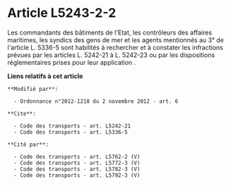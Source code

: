 # Article L5243-2-2

Les commandants des bâtiments de l'Etat, les contrôleurs des affaires maritimes, les syndics des gens de mer et les agents
mentionnés au 3° de l'article L. 5336-5 sont habilités à rechercher et à constater les infractions prévues par les articles
L. 5242-21 à L. 5242-23 ou par les dispositions réglementaires prises pour leur application .

**Liens relatifs à cet article**

	**Modifié par**:

	  - Ordonnance n°2012-1218 du 2 novembre 2012 - art. 6

	**Cite**:

	  - Code des transports - art. L5242-21
	  - Code des transports - art. L5336-5

	**Cité par**:

	  - Code des transports - art. L5762-2 (V)
	  - Code des transports - art. L5772-3 (V)
	  - Code des transports - art. L5782-3 (V)
	  - Code des transports - art. L5792-3 (V)
